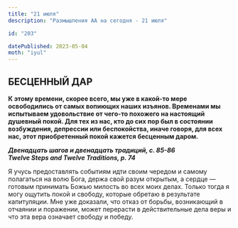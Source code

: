 ```yaml
---
title: "21 июля"
description: "Размышления АА на сегодня - 21 июля"

id: "203"

datePublished: 2023-05-04
moth: "iyul"
---
```


## БЕСЦЕННЫЙ ДАР

**К этому времени, скорее всего, мы уже в какой-то мере освободились от самых
вопиющих наших изъянов. Временами мы испытываем удовольствие от чего-то
похожего на настоящий душевный покой. Для тех из нас, кто до сих пор был в
состоянии возбуждения, депрессии или беспокойства, иначе говоря, для всех нас,
этот приобретенный покой кажется бесценным даром.**

**_Двенадцать шагов и двенадцать традиций, с. 85-86  
Twelve Steps and Twelve Traditions, p. 74_**

Я учусь предоставлять событиям идти своим чередом и самому полагаться на волю
Бога, держа свой разум открытым, а сердце — готовым принимать Божью милость во
всех моих делах. Только тогда я могу ощутить покой и свободу, которые обретаю
в результате капитуляции. Мне уже доказали, что отказ от борьбы, возникающий в
отчаянии и поражении, может перерасти в действительные дела веры и что эта
вера означает свободу и победу.

